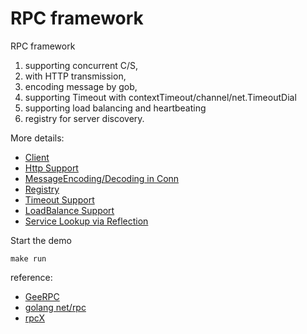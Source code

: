 # RPC framework

RPC framework 
1. supporting concurrent C/S, 
2. with HTTP transmission, 
3. encoding message by gob, 
4. supporting Timeout with contextTimeout/channel/net.TimeoutDial
5. supporting load balancing and heartbeating
6. registry for server discovery. 

More details: 
- [Client](doc/Client.md)
- [Http Support](doc/httpSupport.md)
- [MessageEncoding/Decoding in Conn](doc/message_serialization_deseriailization.md)
- [Registry](doc/Registry.md)
- [Timeout Support](doc/TimeoutSupport.md)
- [LoadBalance Support](doc/LoadBalance.md)
- [Service Lookup via Reflection](doc/ServiceRegister.md)



Start the demo
```shell
make run
```




reference:  
- [GeeRPC](https://geektutu.com/post/geerpc.html)
- [golang net/rpc](https://pkg.go.dev/net/rpc)
- [rpcX](https://github.com/smallnest/rpcx)